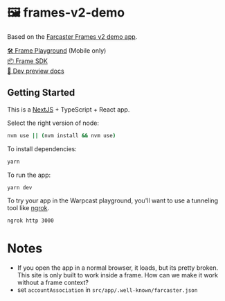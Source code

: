 # 🖼️ frames-v2-demo

Based on the [Farcaster Frames v2 demo app](https://github.com/farcasterxyz/frames-v2-demo?tab=readme-ov-file).

[🛠️ Frame Playground](https://warpcast.com/~/developers/frame-playground) (Mobile only)<br/>
[📦 Frame SDK](https://github.com/farcasterxyz/frames/)<br/>
[👀 Dev preview docs](https://github.com/farcasterxyz/frames/wiki/frames-v2-developer-playground-preview)<br/>

## Getting Started

This is a [NextJS](https://nextjs.org/) + TypeScript + React app.

Select the right version of node:

```bash
nvm use || (nvm install && nvm use)
```

To install dependencies:

```bash
yarn
```

To run the app:

```bash
yarn dev
```

To try your app in the Warpcast playground, you'll want to use a tunneling tool like [ngrok](https://ngrok.com/).

```bash
ngrok http 3000
```

# Notes

- If you open the app in a normal browser, it loads, but its pretty broken. This site is only built to work inside a frame. How can we make it work without a frame context?
- set `accountAssociation` in `src/app/.well-known/farcaster.json`
